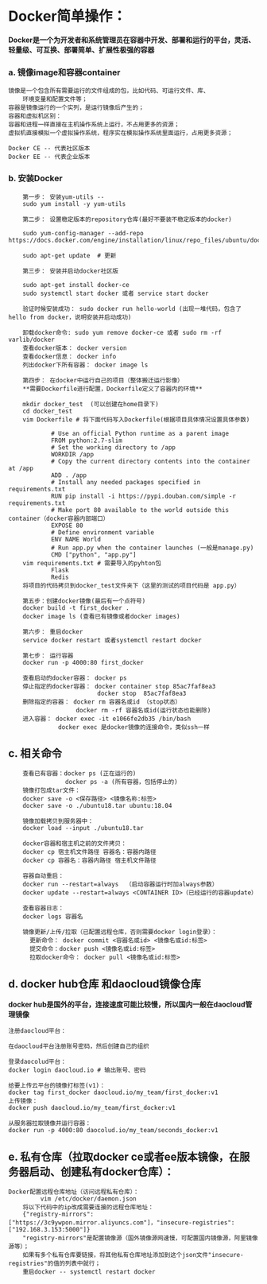 # Docker简单操作：
**Docker是一个为开发者和系统管理员在容器中开发、部署和运行的平台，灵活、轻量级、可互换、部署简单、扩展性极强的容器**
### a. 镜像image和容器container
	镜像是一个包含所有需要运行的文件组成的包，比如代码、可运行文件、库、
        环境变量和配置文件等；
	容器是镜像运行的一个实列，是运行镜像后产生的；
	容器和虚拟机区别：
	容器和进程一样直接在主机操作系统上运行，不占用更多的资源；
	虚拟机直接模拟一个虚拟操作系统，程序实在模拟操作系统里面运行，占用更多资源；

	Docker CE -- 代表社区版本
	Docker EE -- 代表企业版本

### b. 安装Docker
		第一步： 安装yum-utils -- 
		sudo yum install -y yum-utils 
		
		第二步： 设置稳定版本的repository仓库(最好不要装不稳定版本的docker)
		
		sudo yum-config-manager --add-repo https://docs.docker.com/engine/installation/linux/repo_files/ubuntu/docker.repo
		
		sudo apt-get update  # 更新 
		
		第三步： 安装并启动docker社区版
		
		sudo apt-get install docker-ce
		sudo systemctl start docker 或者 service start docker
		
		验证时候安装成功： sudo docker run hello-world (出现一堆代码，包含了hello from docker，说明安装并启动成功)
		
		卸载docker命令: sudo yum remove docker-ce 或者 sudo rm -rf varlib/docker
		查看docker版本： docker version
		查看docker信息： docker info
		列出docker下所有容器： docker image ls     
		  
		第四步： 在docker中运行自己的项目（整体搬迁运行影像）
		**需要Dockerfile进行配置，Dockerfile定义了容器内的环境**
		
		mkdir docker_test  (可以创建在home目录下)
		cd docker_test
		vim Dockerfile # 将下面代码写入Dockerfile(根据项目具体情况设置具体参数)
				
				# Use an official Python runtime as a parent image
				FROM python:2.7-slim
				# Set the working directory to /app
				WORKDIR /app
				# Copy the current directory contents into the container at /app
				ADD . /app
				# Install any needed packages specified in requirements.txt
				RUN pip install -i https://pypi.douban.com/simple -r requirements.txt
				# Make port 80 available to the world outside this container（docker容器内部端口）
				EXPOSE 80
				# Define environment variable
				ENV NAME World
				# Run app.py when the container launches (一般是manage.py)
				CMD ["python", "app.py"]
		vim requirements.txt # 需要导入的pyhton包
		        Flask
		        Redis
		将项目的代码拷贝到docker_test文件夹下（这里的测试的项目代码是 app.py）
		
		第五步：创建docker镜像(最后有一个点符号)
		docker build -t first_docker .
		docker image ls (查看已有镜像或者docker images)
		
		第六步： 重启docker
		service docker restart 或者systemctl restart docker
		
		第七步： 运行容器
		docker run -p 4000:80 first_docker
		
		查看启动的docker容器： docker ps
		停止指定的docker容器： docker container stop 85ac7faf8ea3
                             docker stop  85ac7faf8ea3
        删除指定的容器： docker rm 容器名或id （stop状态）
                       docker rm -rf 容器名或id(运行状态也能删除) 
        进入容器： docker exec -it e1066fe2db35 /bin/bash 
                  docker exec 是docker镜像的连接命令，类似ssh一样
## c. 相关命令
        查看已有容器：docker ps (正在运行的)
                    docker ps -a (所有容器，包括停止的)
		镜像打包成tar文件：
		docker save -o <保存路径> <镜像名称:标签>
		docker save -o ./ubuntu18.tar ubuntu:18.04
		
		镜像加载拷贝到服务器中：
		docker load --input ./ubuntu18.tar

		docker容器和宿主机之前的文件拷贝：
        docker cp 宿主机文件路径 容器名：容器内路径
        docker cp 容器名：容器内路径 宿主机文件路径

		容器自动重启：
		docker run --restart=always  （启动容器运行时加always参数）
		docker update --restart=always <CONTAINER ID>（已经运行的容器update）

        查看容器日志：
        docker logs 容器名

        镜像更新/上传/拉取（已配置远程仓库，否则需要docker login登录）：
		  更新命令： docker commit <容器名或id> <镜像名或id:标签>
		  提交命令：docker push <镜像名或id:标签>
		  拉取docker命令： docker pull <镜像名或id:标签>

## d. docker hub仓库 和daocloud镜像仓库
**docker hub是国外的平台，连接速度可能比较慢，所以国内一般在daocloud管理镜像**

	注册daocloud平台：
	
	在daocloud平台注册账号密码，然后创建自己的组织
	
	登录daocolud平台：
	docker login daocloud.io # 输出账号、密码
	
	给要上传云平台的镜像打标签(v1)：
	docker tag first_docker daocloud.io/my_team/first_docker:v1
	上传镜像：
	docker push daocloud.io/my_team/first_docker:v1
	
	从服务器拉取镜像并运行容器：
	docker run -p 4000:80 daocolud.io/my_team/seconds_docker:v1

## e. 私有仓库（拉取docker ce或者ee版本镜像，在服务器启动、创建私有docker仓库）：

	Docker配置远程仓库地址（访问远程私有仓库）：
             vim /etc/docker/daemon.json 
		将以下代码中的ip改成需要连接的远程仓库地址：
		{"registry-mirrors": ["https://3c9ywpon.mirror.aliyuncs.com"]，"insecure-registries":["192.168.3.153:5000"]}
	    "registry-mirrors"是配置镜像源（国外镜像源网速慢，可配置国内镜像源，阿里镜像源等）；
	    如果有多个私有仓库要链接，将其他私有仓库地址添加到这个json文件"insecure-registries"的值的列表中就行；
	    重启docker -- systemctl restart docker